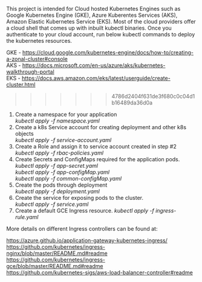 This project is intended for Cloud hosted Kubernetes Engines such as Google Kubernetes Engine (GKE), Azure Kuberentes Services (AKS), Amazon Elastic Kubernetes Service (EKS).
Most of the cloud providers offer a cloud shell that comes up with inbuilt kubectl binaries. Once you authenticate to your cloud account, run below kubectl commands to deploy the kubernetes resources.

GKE - https://cloud.google.com/kubernetes-engine/docs/how-to/creating-a-zonal-cluster#console  
AKS - https://docs.microsoft.com/en-us/azure/aks/kubernetes-walkthrough-portal  
EKS - https://docs.aws.amazon.com/eks/latest/userguide/create-cluster.html    
>>>>>>> 4786d2404f631de3f680c0c04d1b16489da36d0a

1. Create a namespace for your application  
	_kubectl apply -f namespace.yaml_
3. Create a k8s Service account for creating deployment and other k8s objects  
    _kubectl apply -f service-account.yaml_
3. Create a Role and assign it to service account created in step #2  
    _kubectl apply -f rbac-policies.yaml_
4. Create Secrets and ConfigMaps required for the application pods.  
    _kubectl apply -f app-secret.yaml  
    kubectl apply -f app-configMap.yaml  
    kubectl apply -f common-configMap.yaml_
5. Create the pods through deployment  
    _kubectl apply -f deployment.yaml_
6. Create the service for exposing pods to the cluster.  
    _kubectl apply -f service.yaml_
7. Create a default GCE Ingress resource.
		_kubectl apply -f ingress-rule.yaml_

More details on different Ingress controllers can be found at:  

https://azure.github.io/application-gateway-kubernetes-ingress/  
https://github.com/kubernetes/ingress-nginx/blob/master/README.md#readme  
https://github.com/kubernetes/ingress-gce/blob/master/README.md#readme  
https://github.com/kubernetes-sigs/aws-load-balancer-controller#readme  
